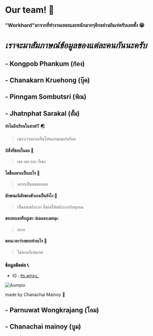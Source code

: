 # Our team! :wave:

### "Workhard"มาจากที่ทํางานเยอะและหนักมากๆอีกอย่างมันเท่ครับเลยตั้ง :grin:

# ***เราจะมาสัมภาษณ์ข้อมูลของแต่ละคนกันนะครับ***

## - Kongpob Phankum (ก้อง)

## - Chanakarn Kruehong (บุ๊ค)

## - Pinngam Sombutsri (พิณ)

## - Jhatnphat Sarakal (อั้ม)
#### ทำไมถึงเรียนในสายIT :earth_asia: 
> เพราะว่าอยากเป็นโปรแกรมเมอร์ครับบ
#### 3สิ่งที่ชอบในมอ :bookmark_tabs:
> เธอ เธอ และ ก็เธอ
#### โตขึ้นอยากเป็นอะไร :bookmark:
> อยากเป็นคนของเธอ
#### ลักษณะนิสัยของตัวเองเป็นยังไง :ghost:
> เป็นคนพลังบวก ที่ชอบให้พลังบวกกับทุกคน
#### ชอบทะเลหรือภูเขา :basecamp:
> ทะเล
#### ตอนเวลาว่างชอบทำอะไร :mag_right:
> ไม่นอนก็เล่นเกม

### ข้อมูลติดต่อ :telephone_receiver:
- IG : [its.amxy_](https://www.instagram.com/its.amxy_/)

![Aumpix](https://cdn.discordapp.com/attachments/1010811968053071962/1010812545952649278/IMG_2057.JPG)

made by Chanachai Mainoy :broccoli:
## - Parnuwat Wongkrajang (โอม)

## - Chanachai mainoy (บูม)

